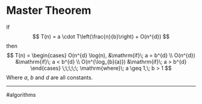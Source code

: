 # Master Theorem
If
$$
T(n) = a \cdot T\left(\frac{n}{b}\right) + O(n^{d})
$$
then
$$
T(n) =
\begin{cases}
O(n^{d} \log(n),  &\mathrm{if}\; a = b^{d} \\
O(n^{d})          &\mathrm{if}\; a < b^{d} \\
O(n^{\log_{b}(a)})          &\mathrm{if}\; a > b^{d}
\end{cases}
\;\;\;\;\;
\mathrm{where}\; a \geq 1,\; b > 1
$$
Where $a$, $b$ and $d$ are all constants.



---
#algorithms 